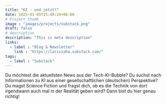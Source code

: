 ```yaml
---
title: "KI - und jetzt?"
date: 2025-01-05T15:40:24+06:00
# Project thumb
image : "images/projects/substack.png"
draft: false
# description
description: "This is meta description"
links:
  - label : "Blog & Newsletter"
    link : "https://larissaha.substack.com/"
tags:
  - label : "Substack"
---
```


Du möchtest die aktuellsten News aus der Tech-KI-Bubble? Du suchst nach Informationen zu KI aus einer gesellschaftlichen (deutschen) Perspektive? Du magst Science Fiction und fragst dich, ob es die Technik von dort irgendwann auch mal in der Realität geben wird? Dann bist du hier genau richtig!
